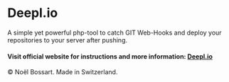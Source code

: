 # Deepl.io
A simple yet powerful php-tool to catch GIT Web-Hooks and deploy your repositories to your server after pushing.

#### Visit official website for instructions and more information: [Deepl.io](http://deepl.io)

© Noël Bossart. Made in Switzerland.
